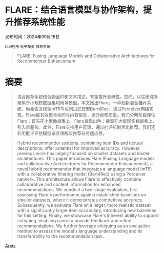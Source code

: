 # FLARE：结合语言模型与协作架构，提升推荐系统性能

发布时间：2024年09月18日

`LLM应用` `电子商务` `推荐系统`

> FLARE: Fusing Language Models and Collaborative Architectures for Recommender Enhancement

# 摘要

> 混合推荐系统结合物品ID和文本描述，有望提升准确性。然而，以往研究多聚焦于小规模数据集和简单模型。本文推出Flare，一种创新混合推荐系统，融合语言模型mT5与协同过滤模型Bert4Rec，通过Perceiver网络实现。Flare能有效整合协同与内容信息，提升推荐质量。我们分两阶段评估Flare：首先在小型数据集上，Flare表现出色；接着在大型现实数据集上，引入新基线。此外，Flare支持用户反馈，通过批评机制优化推荐。我们还利用批评评估模型语言理解及推荐任务适应性。

> Hybrid recommender systems, combining item IDs and textual descriptions, offer potential for improved accuracy. However, previous work has largely focused on smaller datasets and model architectures. This paper introduces Flare (Fusing Language models and collaborative Architectures for Recommender Enhancement), a novel hybrid recommender that integrates a language model (mT5) with a collaborative filtering model (Bert4Rec) using a Perceiver network. This architecture allows Flare to effectively combine collaborative and content information for enhanced recommendations.
  We conduct a two-stage evaluation, first assessing Flare's performance against established baselines on smaller datasets, where it demonstrates competitive accuracy. Subsequently, we evaluate Flare on a larger, more realistic dataset with a significantly larger item vocabulary, introducing new baselines for this setting. Finally, we showcase Flare's inherent ability to support critiquing, enabling users to provide feedback and refine recommendations. We further leverage critiquing as an evaluation method to assess the model's language understanding and its transferability to the recommendation task.

[Arxiv](https://arxiv.org/abs/2409.11699)
